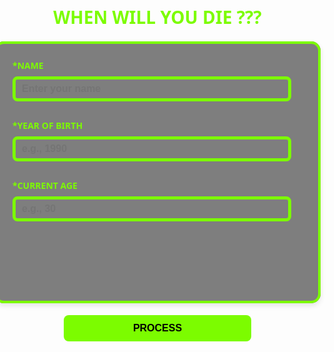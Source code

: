 <html lang="en">
<head>
    <meta charset="UTF-8">
    <meta name="viewport" content="width=device-width, initial-scale=1.0">
    <title>When Will You Die?</title>
    <style>
        body {
            font-family: 'Segoe UI', Tahoma, Geneva, Verdana, sans-serif;
            display: flex;
            flex-direction: column;
            align-items: center;
            justify-content: center;
            min-height: 100vh;
            margin: 0;
            padding: 20px;
            box-sizing: border-box;
            font-weight: bold;
            /* Consider removing or replacing the background image if it's distracting or not loading */
            /* background-image: url("pro2.jpeg"); */
            /* background-size: cover; */
            /* background-position: center; */
        }
        h1 {
            color:lawngreen;
            text-align: center;
            margin-bottom: 20px;
        }
        fieldset {
            border: 4px solid lawngreen;
            border-radius: 15px;
            padding: 25px;
            width: 100%;
            max-width: 500px;
            background-color:rgba(0, 0, 0, 0.5);;
            box-shadow: 0 4px 8px rgba(0,0,0,0.1);
        }
        /* Using labels for better accessibility and semantics */
        label {
            display: block;
            margin-bottom: 8px;
            font-weight: bold;
            color: lawngreen;
        }
        input[type="text"], input[type="number"] {
            height: 40px;
            width: calc(100% - 18px); /* Account for border and padding */
            border: 5px solid lawngreen;
            border-radius: 8px;
            padding: 0 10px;
            margin-bottom: 15px;
            box-sizing: border-box;
            font-size: 16px;
            background-color: transparent;
            font-weight: bold;
            color: lawngreen;
        }
        input:focus{
            border-color: lawngreen;
        }
        button {
            background-color:lawngreen;
            color: black;
            border: none;
            padding: 12px 25px;
            text-align: center;
            text-decoration: none;
            display: inline-block;
            font-size: 16px;
            border-radius: 8px;
            cursor: pointer;
            transition: background-color 0.3s ease;
            width: 300px;
            font-weight: bold;

 }
        button:hover {
            background: transparent;
            color: lawngreen;
        }
        .result-message {
            margin-top: 15px;
            padding: 10px;
            border-radius: 5px;
            font-size: 16px;
            text-align: center;
        }
        .error-message {
            background-color:black; /* Light red */
            color: red; /* Dark red */
            border: 3px solid #c62828;
        }
        .success-message {
            background-color: black; /* Light green */
            color:lawngreen; /* Dark green */
            border: 3px solid lawngreen;
        }
        /* Hide paragraphs initially, show with content */
        #resultOutput, #yearOutput {
            display: none;
        }
    </style>
</head>
<body background="pro222.jpg">
     <h1>WHEN WILL YOU DIE ???</h1>
     <fieldset>
         <label for="userName">*NAME</label>
         <input type="text" id="userName" placeholder="Enter your name" required>

 <label for="yearOfBirth">*YEAR OF BIRTH</label>
         <input type="number" id="yearOfBirth" placeholder="e.g., 1990" required>

 <label for="currentAge">*CURRENT AGE</label>
         <input type="number" id="currentAge" placeholder="e.g., 30" required>


 <p id="resultOutput" class="result-message"></p>
         <p id="yearOutput" class="result-message"></p>
     </fieldset>
     <br>
     <button onclick="calculateOutcome()">PROCESS</button>

 <script>
     function calculateOutcome() {
        // Get input elements
        const nameInput = document.getElementById("userName");
        const yearOfBirthInput = document.getElementById("yearOfBirth");
        const currentAgeInput = document.getElementById("currentAge");

        // Get output elements
        const resultOutputParagraph = document.getElementById("resultOutput");
        const yearOutputParagraph = document.getElementById("yearOutput");

        // Clear previous messages and hide them
        resultOutputParagraph.textContent = "";
        yearOutputParagraph.textContent = "";
        resultOutputParagraph.className = "result-message"; // Reset class
        yearOutputParagraph.className = "result-message";   // Reset class
        resultOutputParagraph.style.display = "none";
        yearOutputParagraph.style.display = "none";

        // Get input values
        const nameValue = nameInput.value.trim();
        const yearOfBirthValue = yearOfBirthInput.value;
        const currentAgeValue = currentAgeInput.value;

        // --- Input Validation ---
        if (nameValue === "") {
            displayMessage(resultOutputParagraph, "Name is required.", true);
            return; // Stop execution
        }

        if (yearOfBirthValue === "") {
            displayMessage(resultOutputParagraph, "Year of Birth is required.", true);
            return;
        }

        if (currentAgeValue === "") {
            displayMessage(resultOutputParagraph, "Current Age is required.", true);
            return;
        }

        // Parse numeric inputs
        const yearOfBirth = parseFloat(yearOfBirthValue);
        const currentAge = parseFloat(currentAgeValue);

        // Validate parsed numbers
        if (isNaN(yearOfBirth)) {
            displayMessage(resultOutputParagraph, "Invalid Year of Birth. Please enter a number.", true);
            return;
        }

        if (isNaN(currentAge)) {
            displayMessage(resultOutputParagraph, "Invalid Current Age. Please enter a number.", true);
            return;
        }

        // Further logical validation
        const currentYear = new Date().getFullYear();

        if (yearOfBirth >= currentYear) {
            displayMessage(resultOutputParagraph, `Year of Birth cannot be in the future or current year (${currentYear}).`, true);
            // Optionally, suggest an age based on a valid birth year if possible, or just error out.
            // For this game, we'll just error out.
            return;
        }

        if (yearOfBirth < 1900) { // Arbitrary lower limit for sensibility
             displayMessage(resultOutputParagraph, "Year of Birth seems too far in the past.", true);
             return;
        }

        if (currentAge <= 0 || currentAge > 120) { // Arbitrary age limits
            displayMessage(resultOutputParagraph, "Current Age is not realistic. Please enter a valid age.", true);
            return;
        }

        // Optional: Check consistency between age and year of birth
        const calculatedAge = currentYear - yearOfBirth;
        if (Math.abs(calculatedAge - currentAge) > 1) { // Allow for 1 year difference (e.g., birthday not yet passed)
            displayMessage(resultOutputParagraph, `Age (${currentAge}) and Year of Birth (${yearOfBirth}) don't seem to match for the current year (${currentYear}). Calculated age is ${calculatedAge}. Please check your inputs.`, true);
            return;
        }

        // --- Calculation (as per original "game" logic) ---
        // Generates a random number of additional years to live (from 1 to 80, for example)
        // The original was 1-100, which could lead to very high ages. Let's make it a bit more "realistic" for the game.
        const randomYearsToAdd = Math.floor(Math.random() * (80 - currentAge > 0 ? Math.min(50, 80 - currentAge) : 20)) + 1; // Max 50 more years, or less if already old. Min 1.
        const predictedDeathAge = currentAge + randomYearsToAdd;
        const predictedDeathYear = yearOfBirth + predictedDeathAge;


        // --- Display Results ---
        displayMessage(resultOutputParagraph, `${nameValue}, based on our *highly scientific* process, you might live to be: ${predictedDeathAge} years old.`, false);
        displayMessage(yearOutputParagraph, `This means you might pass away in the year: ${predictedDeathYear}.`, false);
     }

     /**
      * Helper function to display messages in a paragraph element.
      * @param {HTMLElement} element - The paragraph element to display the message in.
      * @param {string} message - The message text.
      * @param {boolean} isError - True if the message is an error, false otherwise.
      */
     function displayMessage(element, message, isError) {
        element.textContent = message;
        if (isError) {
            element.className = "result-message error-message";
        } else {
            element.className = "result-message success-message";
        }
        element.style.display = "block"; // Make the paragraph visible
     }

     // Optional: Add event listeners for input fields to clear errors on input
     document.getElementById("userName").addEventListener('input', clearAssociatedErrors);
     document.getElementById("yearOfBirth").addEventListener('input', clearAssociatedErrors);
     document.getElementById("currentAge").addEventListener('input', clearAssociatedErrors);

     function clearAssociatedErrors() {
        // A simple way to clear general messages when user starts typing again
        // More sophisticated error handling could target specific error messages
        const resultOutputParagraph = document.getElementById("resultOutput");
        const yearOutputParagraph = document.getElementById("yearOutput");

        if (resultOutputParagraph.style.display !== "none" && resultOutputParagraph.classList.contains("error-message")) {
            resultOutputParagraph.textContent = "";
            resultOutputParagraph.style.display = "none";
            resultOutputParagraph.className = "result-message";
        }
         if (yearOutputParagraph.style.display !== "none" && yearOutputParagraph.classList.contains("error-message")) {
            yearOutputParagraph.textContent = "";
            yearOutputParagraph.style.display = "none";
            yearOutputParagraph.className = "result-message";
        }
     }

    </script>
</body>
</html>
